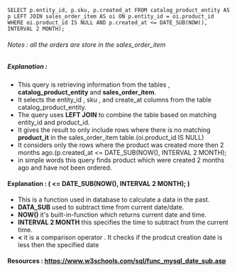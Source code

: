 ` SELECT p.entity_id, p.sku, p.created_at FROM catalog_product_entity AS p LEFT JOIN sales_order_item AS oi ON p.entity_id = oi.product_id WHERE oi.product_id IS NULL AND p.created_at <= DATE_SUB(NOW(), INTERVAL 2 MONTH); `

###### Notes : all the orders are store in the sales_order_item

##### Explanation :

- This query is retrieving information from the tables , **catalog_product_entity** and **sales_order_item**.
- It selects the entity_id , sku , and create_at columns from the table catalog_product_entity.
- The query uses **LEFT JOIN** to combine the table based on matching entity_id and product_id.
- It gives the result to only include rows where there is no matching **product_it** in the sales_order_item table.(oi.product_id IS NULL)
- It considers only the rows where the product was created more then 2 months ago.(p.created_at <= DATE_SUB(NOW(), INTERVAL 2 MONTH);
- in simple words this query finds product which were created  2 months ago and have not been ordered.

#### Explanation : (  <= DATE_SUB(NOW(), INTERVAL 2 MONTH); )

- This is a function used in database to calculate a data in the past.
- **DATA_SUB** used to subtract time from current date/date.
- **NOW()** it's built-in-function which returns current date and time.
- **INTERVAL 2 MONTH** this specifies the time to subtract from the current time.
- **<** it is a comparison operator . It checks if the prodcut creation date is less then the specified date


#### Resources : https://www.w3schools.com/sql/func_mysql_date_sub.asp
